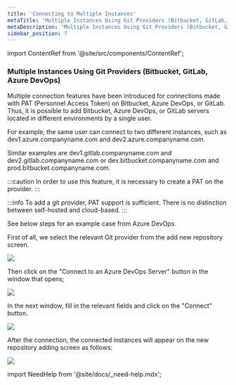 ```yaml
---
title: 'Connecting to Multiple Instances'
metaTitle: 'Multiple Instances Using Git Providers (Bitbucket, GitLab, Azure DevOps)'
metaDescription: 'Multiple Instances Using Git Providers (Bitbucket, GitLab, Azure DevOps)'
sidebar_position: 7
---
```


import ContentRef from '@site/src/components/ContentRef';

### Multiple Instances Using Git Providers (Bitbucket, GitLab, Azure DevOps)

Multiple connection features have been introduced for connections made with PAT (Personnel Access Token) on Bitbucket, Azure DevOps, or GitLab. Thus, it is possible to add Bitbucket, Azure DevOps, or GitLab servers located in different environments by a single user.

For example, the same user can connect to two different instances, such as dev1.azure.companyname.com and dev2.azure.companyname.com.

Similar examples are dev1.gitlab.companyname.com and dev2.gitlab.companyname.com or dev.bitbucket.companyname.com and prod.bitbucket.companyname.com.

:::caution
In order to use this feature, it is necessary to create a PAT on the provider.
:::

:::info
To add a git provider, PAT support is sufficient. There is no distinction between self-hosted and cloud-based.
:::

See below steps for an example case from Azure DevOps.

First of all, we select the relevant Git provider from the add new repository screen.

![](<https://cdn.appcircle.io/docs/assets/azure-m-repo.png>)

Then click on the "Connect to an Azure DevOps Server" button in the window that opens;

![](<https://cdn.appcircle.io/docs/assets/azure-m-repo-1.png>)

In the next window, fill in the relevant fields and click on the "Connect" button.

![](<https://cdn.appcircle.io/docs/assets/azure-m-new.png>)

After the connection, the connected instances will appear on the new repository adding screen as follows:

![](<https://cdn.appcircle.io/docs/assets/azure-m-last.png>)

import NeedHelp from '@site/docs/\_need-help.mdx';

<NeedHelp />